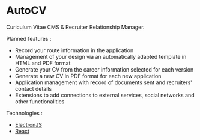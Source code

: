 AutoCV
======

Curiculum Vitae CMS & Recruiter Relationship Manager.

Planned features :
- Record your route information in the application
- Management of your design via an automatically adapted template in HTML and PDF format
- Generate your CV from the career information selected for each version
- Generate a new CV in PDF format for each new application
- Application management with record of documents sent and recruiters' contact details
- Extensions to add connections to external services, social networks and other functionalities

Technologies :
- [ElectronJS](https://www.electronjs.org/)
- [React](https://react.dev/)
